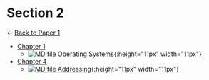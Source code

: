 # Section 2

← [Back to Paper 1](..)

- [Chapter 1](chapter_1/index.html)
  - [![MD file](https://img.icons8.com/windows/512/4a90e2/regular-document.png) Operating Systems](chapter_1/operating_systems.html){:height="11px" width="11px"}
- [Chapter 4](chapter_4/index.html)
  - [![MD file](https://img.icons8.com/windows/512/4a90e2/regular-document.png) Addressing](chapter_4/addressing.html){:height="11px" width="11px"}
